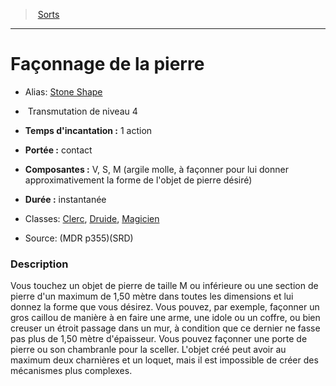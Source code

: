 ﻿> [Sorts](hd_spells.md)

---

# Façonnage de la pierre

- Alias: [Stone Shape](srd_spells_stone_shape.md)

-  Transmutation de niveau 4

- **Temps d'incantation :** 1 action

- **Portée :** contact

- **Composantes :** V, S, M (argile molle, à façonner pour lui donner approximativement la forme de l'objet de pierre désiré)</Components-->

- **Durée :** instantanée

- Classes: [Clerc](hd_cleric.md), [Druide](hd_druid.md), [Magicien](hd_wizard.md)

- Source: (MDR p355)(SRD)

### Description

Vous touchez un objet de pierre de taille M ou inférieure ou une section de pierre d'un maximum de 1,50 mètre dans toutes les dimensions et lui donnez la forme que vous désirez. Vous pouvez, par exemple, façonner un gros caillou de manière à en faire une arme, une idole ou un coffre, ou bien creuser un étroit passage dans un mur, à condition que ce dernier ne fasse pas plus de 1,50 mètre d'épaisseur. Vous pouvez façonner une porte de pierre ou son chambranle pour la sceller. L'objet créé peut avoir au maximum deux charnières et un loquet, mais il est impossible de créer des mécanismes plus complexes.

